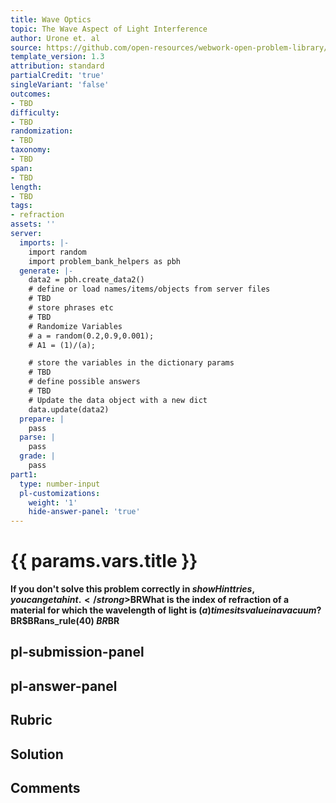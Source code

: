 ```yaml
---
title: Wave Optics
topic: The Wave Aspect of Light Interference
author: Urone et. al
source: https://github.com/open-resources/webwork-open-problem-library/tree/master/Contrib/BrockPhysics/College_Physics_Urone/27.Wave_Optics/The_Wave_Aspect_of_Light_Interference/NU_U17-27-01-003.pg
template_version: 1.3
attribution: standard
partialCredit: 'true'
singleVariant: 'false'
outcomes:
- TBD
difficulty:
- TBD
randomization:
- TBD
taxonomy:
- TBD
span:
- TBD
length:
- TBD
tags:
- refraction
assets: ''
server:
  imports: |-
    import random
    import problem_bank_helpers as pbh
  generate: |-
    data2 = pbh.create_data2()
    # define or load names/items/objects from server files
    # TBD
    # store phrases etc
    # TBD
    # Randomize Variables
    # a = random(0.2,0.9,0.001);
    # A1 = (1)/(a);

    # store the variables in the dictionary params
    # TBD
    # define possible answers
    # TBD
    # Update the data object with a new dict
    data.update(data2)
  prepare: |
    pass
  parse: |
    pass
  grade: |
    pass
part1:
  type: number-input
  pl-customizations:
    weight: '1'
    hide-answer-panel: 'true'
---
```


# {{ params.vars.title }} 


<strong>If you don't solve this problem correctly in $showHint tries, you can get a hint.</strong>$BRWhat is the index of refraction of a material for which the wavelength of light is ($a) times its value in a vacuum?$BR$BRans_rule(40) $BR$BR


## pl-submission-panel 


## pl-answer-panel 


## Rubric 


## Solution 


## Comments 


